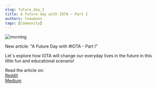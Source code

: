 ```yaml
---
slug: future_day_1
title: A future day with IOTA — Part I
authors: lnaumann
tags: [Community]
---
```


![morning](https://miro.medium.com/max/1400/1*QBPB-rYtEpp37SPnWJ3QvA.jpeg)

New article: "A Future Day with #IOTA  - Part I" 

Let´s explore how IOTA will change our everyday lives in the future in this little fun and educational scenario! 

Read the article on:  
[Reddit](https://t.co/IHXnA8qW6y?amp=1)  
[Medium](https://medium.com/@linus.naumann/a-future-day-with-iota-part-i-239c16a011f3)  
